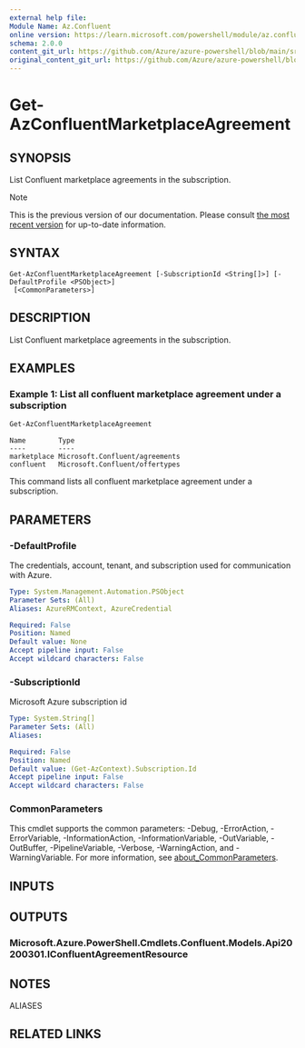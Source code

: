 ```yaml
---
external help file:
Module Name: Az.Confluent
online version: https://learn.microsoft.com/powershell/module/az.confluent/get-azconfluentmarketplaceagreement
schema: 2.0.0
content_git_url: https://github.com/Azure/azure-powershell/blob/main/src/Confluent/help/Get-AzConfluentMarketplaceAgreement.md
original_content_git_url: https://github.com/Azure/azure-powershell/blob/main/src/Confluent/help/Get-AzConfluentMarketplaceAgreement.md
---
```


# Get-AzConfluentMarketplaceAgreement

## SYNOPSIS
List Confluent marketplace agreements in the subscription.

> [!NOTE]
>This is the previous version of our documentation. Please consult [the most recent version](/powershell/module/az.confluent/get-azconfluentmarketplaceagreement) for up-to-date information.

## SYNTAX

```
Get-AzConfluentMarketplaceAgreement [-SubscriptionId <String[]>] [-DefaultProfile <PSObject>]
 [<CommonParameters>]
```

## DESCRIPTION
List Confluent marketplace agreements in the subscription.

## EXAMPLES

### Example 1: List all confluent marketplace agreement under a subscription
```powershell
Get-AzConfluentMarketplaceAgreement
```

```output
Name        Type
----        ----
marketplace Microsoft.Confluent/agreements
confluent   Microsoft.Confluent/offertypes
```

This command lists all confluent marketplace agreement under a subscription.

## PARAMETERS

### -DefaultProfile
The credentials, account, tenant, and subscription used for communication with Azure.

```yaml
Type: System.Management.Automation.PSObject
Parameter Sets: (All)
Aliases: AzureRMContext, AzureCredential

Required: False
Position: Named
Default value: None
Accept pipeline input: False
Accept wildcard characters: False
```

### -SubscriptionId
Microsoft Azure subscription id

```yaml
Type: System.String[]
Parameter Sets: (All)
Aliases:

Required: False
Position: Named
Default value: (Get-AzContext).Subscription.Id
Accept pipeline input: False
Accept wildcard characters: False
```

### CommonParameters
This cmdlet supports the common parameters: -Debug, -ErrorAction, -ErrorVariable, -InformationAction, -InformationVariable, -OutVariable, -OutBuffer, -PipelineVariable, -Verbose, -WarningAction, and -WarningVariable. For more information, see [about_CommonParameters](http://go.microsoft.com/fwlink/?LinkID=113216).

## INPUTS

## OUTPUTS

### Microsoft.Azure.PowerShell.Cmdlets.Confluent.Models.Api20200301.IConfluentAgreementResource

## NOTES

ALIASES

## RELATED LINKS

